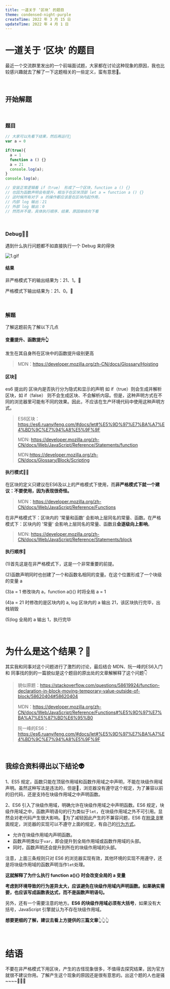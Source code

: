 ```yaml
---
title: 一道关于 ‘区块’ 的题目
theme: condensed-night-purple
createTime: 2022 年 3 月 15 日
updateTime: 2022 年 4 月 1 日
---
```


# 一道关于 ‘区块’ 的题目
最近一个交流群里发出的一个前端面试题，大家都在讨论这种现象的原因，我也比较感兴趣就去了解了一下这题相关的一些定义，蛮有意思🤡。

<br>

## 开始解题

<br>

### 题目
```javascript
// 大家可以先看下结果，然后再运行🤖
var a = 0

if(true){
  a = 1
  function a () {}
  a = 21
  console.log(a);
}
console.log(a);

// 安装正常逻辑看 if（true） 形成了一个区块，function a () {}
// 也因为函数声明会有提升，相当于在区块顶部 let a = function a () {}
// 这时候所有对于 a 的操作都应该是在区块内起作用，
// 内部 log 输出：21
// 外部 log 输出：0
// 然而并不是，具体执行顺序、结果、原因继续向下看

```

<br>

### Debug👨‍💻‍
遇到什么执行问题都不如直接执行一个 Debug 来的得快

![1.gif](https://p1-juejin.byteimg.com/tos-cn-i-k3u1fbpfcp/a5a62581beeb44f097eb8d97d866b65a~tplv-k3u1fbpfcp-watermark.image?)

#### 结果
非严格模式下的输出结果为：21、1。🤔

严格模式下输出结果为：21、0。🤔


<br>

### 解题
  了解这题前先了解以下几点

#### 变量提升、函数提升👆
发生在其自身所在区块中的函数提升级别更高

  >MDN：https://developer.mozilla.org/zh-CN/docs/Glossary/Hoisting
 
#### 区块💁
es6 提出的
区块内是否执行分为隐式和显示的声明 如 if（true）则会生成并解析区块，如 if（false） 则不会生成区块、不会解析内容。但是，这种声明方式在不同的浏览器里可能有不同的效果。因此，不应该在生产环境代码中使用这种声明方式。
>ES6区块：https://es6.ruanyifeng.com/#docs/let#%E5%9D%97%E7%BA%A7%E4%BD%9C%E7%94%A8%E5%9F%9F
>
>MDN: https://developer.mozilla.org/zh-CN/docs/Web/JavaScript/Reference/Statements/function
>
>MDN:https://developer.mozilla.org/zh-CN/docs/Glossary/Block/Scripting

#### 执行模式🏃‍♂️
  
在区块的定义只建议在ES6及以上的严格模式下使用，而**非严格模式下就一个建议：不要使用，因为表现很奇怪。**

>MDN：https://developer.mozilla.org/zh-CN/docs/Web/JavaScript/Reference/Functions

 在非严格模式下：区块内的 '常量和函数' 会影响上层同名的常量、函数。在严格模式下：区块内的 '常量' 会影响上层同名的常量、函数且**会逐级向上影响**。
>MDN: https://developer.mozilla.org/zh-CN/docs/Web/JavaScript/Reference/Statements/block
  
#### 执行顺序🤏

  (1)首先这是在非严格模式下，这是一个非常重要的前提。

  (2)函数声明同时也创建了一个和函数名相同的变量。在这个位置形成了一个块级的变量 a
  
  (3)a = 1 修改块内 a，function a(){} 时将全局 a = 1
  
  (4)a = 21 时修改的是区块内的 a, log 区块内的 a 输出 21，该区块执行完毕，出栈销毁
  
  (5)log 全局的 a 输出 1，执行完毕


<br>

# 为什么是这个结果？🤷

其实我和同事对这个问题进行了激烈的讨论，最后结合 MDN、阮一峰的ES6入门 和 同事找的到的一篇貌似是这个题目的原出处的文章解解释了这个问题👇

>貌似原题：https://stackoverflow.com/questions/58619924/function-declaration-in-block-moving-temporary-value-outside-of-block/58620404#58620404
>
>MDN：https://developer.mozilla.org/zh-CN/docs/Web/JavaScript/Reference/Functions#%E5%9D%97%E7%BA%A7%E5%87%BD%E6%95%B0
>
>阮一峰的ES6：https://es6.ruanyifeng.com/#docs/let#%E5%9D%97%E7%BA%A7%E4%BD%9C%E7%94%A8%E5%9F%9F

<br>

## 我综合资料得出以下结论👽

1、ES5 规定，函数只能在顶层作用域和函数作用域之中声明，不能在块级作用域声明。虽然这种写法是违法的，但是👀，浏览器没有遵守这个规定，为了兼容以前的旧代码，还是支持在块级作用域之中声明函数。

2、ES6 引入了块级作用域，明确允许在块级作用域之中声明函数。ES6 规定，块级作用域之中，函数声明语句的行为类似于`let`，在块级作用域之外不可引用。显然会对老代码产生很大影响。💅为了减轻因此产生的不兼容问题，ES6 在[附录 B](https://www.ecma-international.org/ecma-262/6.0/index.html#sec-block-level-function-declarations-web-legacy-compatibility-semantics)里面规定，浏览器的实现可以不遵守上面的规定，有自己的[行为方式](https://stackoverflow.com/questions/31419897/what-are-the-precise-semantics-of-block-level-functions-in-es6)。

-   允许在块级作用域内声明函数。
-   函数声明类似于`var`，即会提升到全局作用域或函数作用域的头部。
-   同时，函数声明还会提升到所在的块级作用域的头部。

注意，上面三条规则只对 ES6 的浏览器实现有效，其他环境的实现不用遵守，还是将块级作用域的函数声明当作`let`处理。

**这就解释了为什么执行 function a(){} 时会改变全局的 a 变量**

**考虑到环境导致的行为差异太大，应该避免在块级作用域内声明函数。如果确实需要，也应该写成函数表达式，而不是函数声明语句。**

另外，还有一个需要注意的地方。**ES6 的块级作用域必须有大括号**，如果没有大括号，JavaScript 引擎就认为不存在块级作用域。

**想要更细的了解，建议去看上方提供的三篇文章**👆👆👆

<br>

# 结语


不要在非严格模式下用区块，产生的古怪现象很多，不值得去探究结果，因为官方就很不建议你用。了解产生这个现象的原因还是很有意思的。出这个题的人也是骚~~~~🤏🤏🤏



